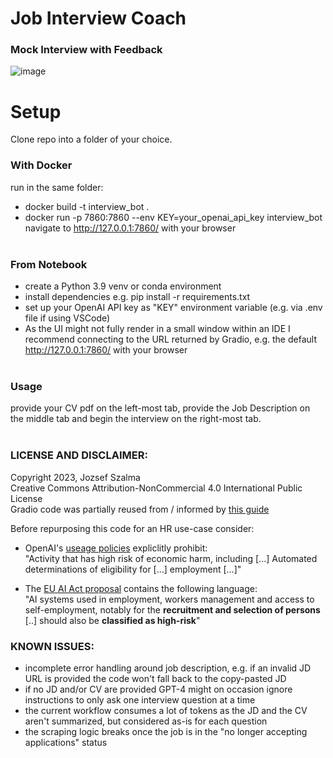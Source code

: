# Job Interview Coach
### Mock Interview with Feedback

![image](https://github.com/jozsefszalma/interview_coach_GPT-4/assets/96535232/c43b59c5-590f-4a81-a1f9-bdea7dc50c69)


# Setup
Clone repo into a folder of your choice.<br>

### With Docker
run in the same folder: <br>
* docker build -t interview_bot . 
* docker run -p 7860:7860 --env KEY=your_openai_api_key interview_bot <br>
navigate to http://127.0.0.1:7860/ with your browser <br><br>

### From Notebook
* create a Python 3.9 venv or conda environment <br>
* install dependencies e.g. pip install -r requirements.txt <br>
* set up your OpenAI API key as "KEY" environment variable (e.g. via .env file if using VSCode) <br>
* As the UI might not fully render in a small window within an IDE I recommend connecting to the URL returned by Gradio, e.g. the default http://127.0.0.1:7860/ with your browser <br><br>

### Usage
provide your CV pdf on the left-most tab, provide the Job Description on the middle tab and begin the interview on the right-most tab. <br><br>


### LICENSE AND DISCLAIMER:
Copyright 2023, Jozsef Szalma<br>
Creative Commons Attribution-NonCommercial 4.0 International Public License <br>
Gradio code was partially reused from / informed by [this guide](https://www.gradio.app/guides/creating-a-chatbot-fast)

Before repurposing this code for an HR use-case consider: <br>
* OpenAI's [useage policies](https://openai.com/policies/usage-policies) expliclitly prohibit:<br>
"Activity that has high risk of economic harm, including [...] Automated determinations of eligibility for [...] employment [...]" <br>

* The [EU AI Act proposal](https://eur-lex.europa.eu/resource.html?uri=cellar:e0649735-a372-11eb-9585-01aa75ed71a1.0001.02/DOC_1&format=PDF) contains the following language:<br>
"AI systems used in employment, workers management and access to self-employment,
notably for the <b>recruitment and selection of persons</b> [..] should also be <b>classified as high-risk</b>"

### KNOWN ISSUES:
* incomplete error handling around job description, e.g. if an invalid JD URL is provided the code won't fall back to the copy-pasted JD
* if no JD and/or CV are provided GPT-4 might on occasion ignore instructions to only ask one interview question at a time
* the current workflow consumes a lot of tokens as the JD and the CV aren't summarized, but considered as-is for each question
* the scraping logic breaks once the job is in the "no longer accepting applications" status
